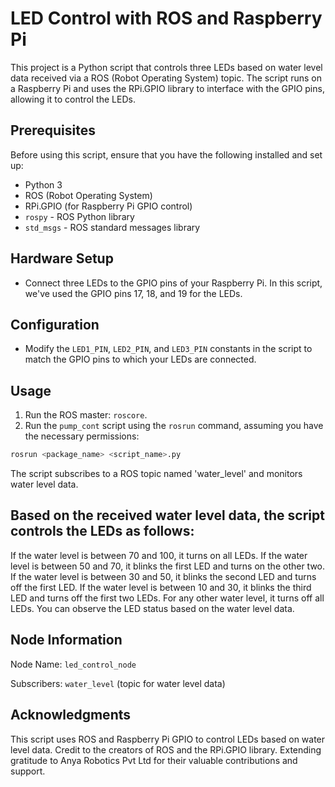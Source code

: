 # LED Control with ROS and Raspberry Pi

This project is a Python script that controls three LEDs based on water level data received via a ROS (Robot Operating System) topic. The script runs on a Raspberry Pi and uses the RPi.GPIO library to interface with the GPIO pins, allowing it to control the LEDs.

## Prerequisites

Before using this script, ensure that you have the following installed and set up:

- Python 3
- ROS (Robot Operating System)
- RPi.GPIO (for Raspberry Pi GPIO control)
- `rospy` - ROS Python library
- `std_msgs` - ROS standard messages library

## Hardware Setup

- Connect three LEDs to the GPIO pins of your Raspberry Pi. In this script, we've used the GPIO pins 17, 18, and 19 for the LEDs.

## Configuration

- Modify the `LED1_PIN`, `LED2_PIN`, and `LED3_PIN` constants in the script to match the GPIO pins to which your LEDs are connected.

## Usage

1. Run the ROS master: `roscore`.
2. Run the `pump_cont` script using the `rosrun` command, assuming you have the necessary permissions:
```bash
rosrun <package_name> <script_name>.py
```

The script subscribes to a ROS topic named 'water_level' and monitors water level data.

## Based on the received water level data, the script controls the LEDs as follows:

If the water level is between 70 and 100, it turns on all LEDs.
If the water level is between 50 and 70, it blinks the first LED and turns on the other two.
If the water level is between 30 and 50, it blinks the second LED and turns off the first LED.
If the water level is between 10 and 30, it blinks the third LED and turns off the first two LEDs.
For any other water level, it turns off all LEDs.
You can observe the LED status based on the water level data.

## Node Information

Node Name: 
`led_control_node`  

Subscribers:
`water_level` (topic for water level data)

## Acknowledgments
This script uses ROS and Raspberry Pi GPIO to control LEDs based on water level data. Credit to the creators of ROS and the RPi.GPIO library. Extending gratitude to Anya Robotics Pvt Ltd for their valuable contributions and support.
